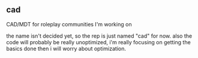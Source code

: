 ## cad
CAD/MDT for roleplay communities I'm working on

the name isn't decided yet, so the rep is just named "cad" for now. also the code will probably be really unoptimized, i'm really focusing on getting the basics done then i will worry about optimization.
